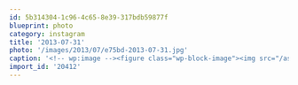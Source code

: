 ```yaml
---
id: 5b314304-1c96-4c65-8e39-317bdb59877f
blueprint: photo
category: instagram
title: '2013-07-31'
photo: '/images/2013/07/e75bd-2013-07-31.jpg'
caption: '<!-- wp:image --><figure class="wp-block-image"><img src="/assets/images/2013/07/e75bd-2013-07-31.jpg" /></figure><!-- /wp:image --><!-- wp:paragraph --><p>Healthy snacks from America. Thanks Cayley</p><!-- /wp:paragraph -->'
import_id: '20412'
---
```

